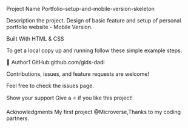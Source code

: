 Project Name
Portfolio-setup-and-mobile-version-skeleton

Description the project.
Design of basic feature and setup of personal portfolio website - Mobile Version.

Built With
HTML & CSS

To get a local copy up and running follow these simple example steps.

👤 Author1
GitHub:github.com/gids-dadi

Contributions, issues, and feature requests are welcome!

Feel free to check the issues page.

Show your support
Give a ⭐️ if you like this project!

Acknowledgments
My first project @Microverse,Thanks to my coding partners.
